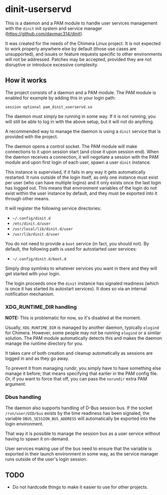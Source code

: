 # dinit-userservd

This is a daemon and a PAM module to handle user services management with the
`dinit` init system and service manager (https://github.com/davmac314/dinit).

It was created for the needs of the Chimera Linux project. It is not expected
to work properly anywhere else by default (those use cases are unsupported),
and issues or feature requests specific to other environments will not be
addressed. Patches may be accepted, provided they are not disruptive or
introduce excessive complexity.

## How it works

The project consists of a daemon and a PAM module. The PAM module is enabled
for example by adding this in your login path:

```
session optional pam_dinit_userservd.so
```

The daemon must simply be running in some way. If it is not running, you will
still be able to log in with the above setup, but it will not do anything.

A recommended way to manage the daemon is using a `dinit` service that is
provided with the project.

The daemon opens a control socket. The PAM module will make connections to
it upon session start (and close it upon session end). When the daemon
receives a connection, it will negotiate a session with the PAM module
and upon first login of each user, spawn a user `dinit` instance.

This instance is supervised, if it fails in any way it gets automatically
restarted. It runs outside of the login itself, as only one instance must
exist per user (who can have multiple logins) and it only exists once the
last login has logged out. This means that environment variables of the
login do not exist within the user instance by default, and they must be
exported into it through other means.

It will register the following service directories:

* `~/.config/dinit.d`
* `/etc/dinit.d/user`
* `/usr/local/lib/dinit.d/user`
* `/usr/lib/dinit.d/user`

You do not need to provide a `boot` service (in fact, you should not).
By default, the following path is used for autostarted user services:

* `~/.config/dinit.d/boot.d`

Simply drop symlinks to whatever services you want in there and they will
get started with your login.

The login proceeds once the `dinit` instance has signaled readiness (which
is once it has started its autostart services). It does so via an internal
notification mechanism.

### XDG_RUNTIME_DIR handling

**NOTE:** This is problematic for now, so it's disabled at the moment.

Usually, `XDG_RUNTIME_DIR` is managed by another daemon, typically `elogind`
for Chimera. However, some people may not be running `elogind` or a similar
solution. The PAM module automatically detects this and makes the daemon
manage the runtime directory for you.

It takes care of both creation and cleanup automatically as sessions are
logged in and as they go away.

To prevent it from managing rundir, you simply have to have something else
manage it before; that means specifying that earlier in the PAM config file.
Or, if you want to force that off, you can pass the `norundir` extra PAM
argument.

### Dbus handling

The daemon also supports handling of D-Bus session bus. If the socket
`/run/user/UID/bus` exists by the time readiness has been signaled, the
variable `DBUS_SESSION_BUS_ADDRESS` will automatically be exported into
the login environment.

That way it is possible to manage the session bus as a user service without
having to spawn it on-demand.

User services making use of the bus need to ensure that the variable is
exported in their launch environment in some way, as the service manager
runs outside of the user's login session.

## TODO

* Do not hardcode things to make it easier to use for other projects.
